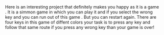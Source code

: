 Here is an interesting project that definitely makes you happy as it is a game . It is a simmon game  in which you can play it and if you select the  wrong key and you can run out of this game . But you can restart again. 
There are four keys in this game of diffent colors your task is to press any key and  follow that same route if you press any wrong key than your game is over!

